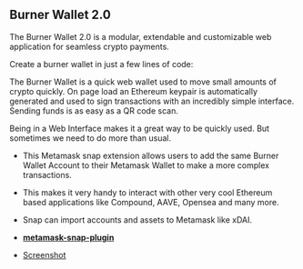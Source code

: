 ## Burner Wallet 2.0

The Burner Wallet 2.0 is a modular, extendable and customizable web application for seamless crypto payments.

Create a burner wallet in just a few lines of code:

The Burner Wallet is a quick web wallet used to move small amounts of crypto quickly. On page load an Ethereum keypair is automatically generated and used to sign transactions with an incredibly simple interface. Sending funds is as easy as a QR code scan.

Being in a Web Interface makes it a great way to be quickly used. But sometimes we need to do more than usual. 

- This Metamask snap extension allows users to add the same Burner Wallet Account to their Metamask Wallet to make a more complex transactions.
- This makes it very handy to interact with other very cool Ethereum based applications like Compound, AAVE, Opensea and many more. 
- Snap can import accounts and assets to Metamask like xDAI.



- **[metamask-snap-plugin](https://github.com/Man-Jain/burner-wallet-2/tree/develop/metamask-snaps-plugin/dispoable-account-snap)**

- [Screenshot](https://github.com/Man-Jain/buner-wallet-snap/blob/develop/Screenshot_2020-05-02%20Add%20Burner%20Wallet%20to%20Metamask.png)
